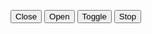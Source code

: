<button aria-controls="close" onclick="AU.animate.Run({
    element: document.getElementById('dropdown-1'),
    property: 'width',
    endSize: 0,
    speed: 500,
    callback: function() {
      console.log('end close #1');
    },
  })">Close</button>
<button aria-controls="open" onclick="AU.animate.Run({
    element: document.getElementById('dropdown-1'),
    property: 'width',
    endSize: 'auto',
    speed: 500,
    callback: function() {
      console.log('end open #1');
    },
  })">Open</button>
<button aria-controls="toggle" onclick="AU.animate.Toggle({
    element: document.getElementById('dropdown-1'),
    property: 'width',
    speed: 500,
    prefunction: function( element, state ) {
      console.log( element );
      console.log( state );
      console.log('prefunction toggle #1');
    },
    postfunction: function( element, state ) {
      console.log( element );
      console.log( state );
      console.log('postfunction toggle #1');
    },
    callback: function( element, state ) {
      console.log( element );
      console.log( state );
      console.log('callback toggle #1');
    },
  })">Toggle</button>
<button aria-controls="stop" onclick="AU.animate.Stop( document.getElementById('dropdown-1') )">Stop</button>

<div class="animate-example" id="dropdown-1">
  &nbsp;<br><br><br>
</div>
